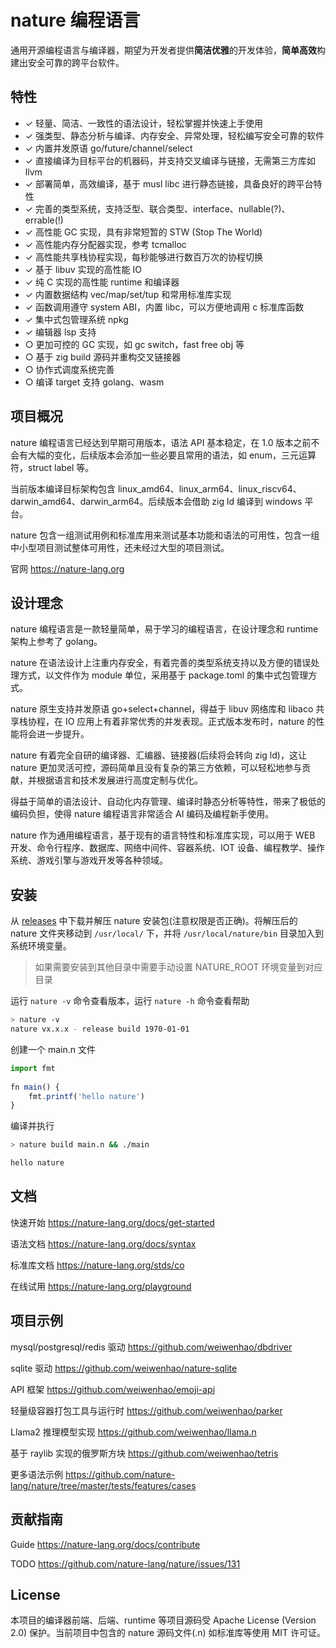 
# nature 编程语言
  
通用开源编程语言与编译器，期望为开发者提供**简洁优雅**的开发体验，**简单高效**构建出安全可靠的跨平台软件。

## 特性

- ✓ 轻量、简洁、一致性的语法设计，轻松掌握并快速上手使用
- ✓ 强类型、静态分析与编译、内存安全、异常处理，轻松编写安全可靠的软件
- ✓ 内置并发原语 go/future/channel/select
- ✓ 直接编译为目标平台的机器码，并支持交叉编译与链接，无需第三方库如 llvm
- ✓ 部署简单，高效编译，基于 musl libc 进行静态链接，具备良好的跨平台特性
- ✓ 完善的类型系统，支持泛型、联合类型、interface、nullable(?)、errable(!)
- ✓ 高性能 GC 实现，具有非常短暂的 STW (Stop The World)
- ✓ 高性能内存分配器实现，参考 tcmalloc
- ✓ 高性能共享栈协程实现，每秒能够进行数百万次的协程切换
- ✓ 基于 libuv 实现的高性能 IO
- ✓ 纯 C 实现的高性能 runtime 和编译器
- ✓ 内置数据结构 vec/map/set/tup 和常用标准库实现
- ✓ 函数调用遵守 system ABI，内置 libc，可以方便地调用 c 标准库函数
- ✓ 集中式包管理系统 npkg
- ✓ 编辑器 lsp 支持
- ○ 更加可控的 GC 实现，如 gc switch，fast free obj 等
- ○ 基于 zig build 源码并重构交叉链接器
- ○ 协作式调度系统完善
- ○ 编译 target 支持 golang、wasm
  
## 项目概况

nature 编程语言已经达到早期可用版本，语法 API 基本稳定，在 1.0 版本之前不会有大幅的变化，后续版本会添加一些必要且常用的语法，如 enum，三元运算符，struct label 等。

当前版本编译目标架构包含 linux_amd64、linux_arm64、linux_riscv64、darwin_amd64、darwin_arm64。后续版本会借助 zig ld 编译到 windows 平台。

nature 包含一组测试用例和标准库用来测试基本功能和语法的可用性，包含一组中小型项目测试整体可用性，还未经过大型的项目测试。
 
官网 https://nature-lang.org

## 设计理念

nature 编程语言是一款轻量简单，易于学习的编程语言，在设计理念和 runtime 架构上参考了 golang。

nature 在语法设计上注重内存安全，有着完善的类型系统支持以及方便的错误处理方式，以文件作为 module 单位，采用基于 package.toml 的集中式包管理方式。

nature 原生支持并发原语 go+select+channel，得益于 libuv 网络库和 libaco 共享栈协程，在 IO 应用上有着非常优秀的并发表现。正式版本发布时，nature 的性能将会进一步提升。

nature 有着完全自研的编译器、汇编器、链接器(后续将会转向 zig ld)，这让 nature 更加灵活可控，源码简单且没有复杂的第三方依赖，可以轻松地参与贡献，并根据语言和技术发展进行高度定制与优化。

得益于简单的语法设计、自动化内存管理、编译时静态分析等特性，带来了极低的编码负担，使得 nature 编程语言非常适合 AI 编码及编程新手使用。

nature 作为通用编程语言，基于现有的语言特性和标准库实现，可以用于 WEB 开发、命令行程序、数据库、网络中间件、容器系统、IOT 设备、编程教学、操作系统、游戏引擎与游戏开发等各种领域。

## 安装  
  
从 [releases](https://github.com/nature-lang/nature/releases) 中下载并解压 nature 安装包(注意权限是否正确)。将解压后的 nature 文件夹移动到 `/usr/local/` 下，并将 `/usr/local/nature/bin` 目录加入到系统环境变量。 

> 如果需要安装到其他目录中需要手动设置 NATURE_ROOT 环境变量到对应目录

运行 `nature -v` 命令查看版本，运行 `nature -h` 命令查看帮助

```sh
> nature -v
nature vx.x.x - release build 1970-01-01
```

创建一个 main.n 文件  
  
```js  
import fmt  
  
fn main() {  
    fmt.printf('hello nature')
}  
```

编译并执行 
  
```sh  
> nature build main.n && ./main  

hello nature
```
  
## 文档  

快速开始 https://nature-lang.org/docs/get-started

语法文档 https://nature-lang.org/docs/syntax

标准库文档 https://nature-lang.org/stds/co

在线试用 https://nature-lang.org/playground


## 项目示例

mysql/postgresql/redis 驱动 https://github.com/weiwenhao/dbdriver

sqlite 驱动 https://github.com/weiwenhao/nature-sqlite

API 框架 https://github.com/weiwenhao/emoji-api

轻量级容器打包工具与运行时 https://github.com/weiwenhao/parker

Llama2 推理模型实现 https://github.com/weiwenhao/llama.n

基于 raylib 实现的俄罗斯方块 https://github.com/weiwenhao/tetris

更多语法示例 https://github.com/nature-lang/nature/tree/master/tests/features/cases


## 贡献指南
  
Guide https://nature-lang.org/docs/contribute

TODO  https://github.com/nature-lang/nature/issues/131


## License  
  
本项目的编译器前端、后端、runtime 等项目源码受 Apache License (Version 2.0) 保护。当前项目中包含的 nature 源码文件(.n) 如标准库等使用 MIT 许可证。